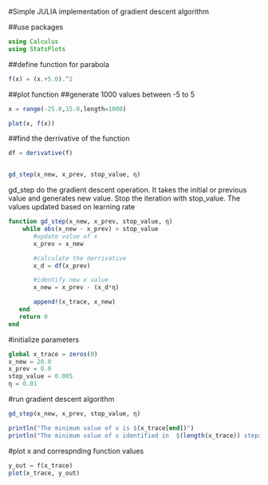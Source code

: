 #Simple JULIA implementation of gradient descent algorithm

##use packages
```julia
using Calculus
using StatsPlots
```
##define function for parabola
```julia
f(x) = (x.+5.0).^2
```
##plot function
##generate 1000 values between -5 to 5 
```julia
x = range(-25.0,15.0,length=1000)

plot(x, f(x))
```

##find the derrivative of the function
```julia
df = derivative(f)


gd_step(x_new, x_prev, stop_value, η)
```
gd_step do the gradient descent operation. It takes the initial or previous value 
and generates new value. Stop the iteration with stop_value. The values updated based
on learning rate


```julia
function gd_step(x_new, x_prev, stop_value, η)
	while abs(x_new - x_prev) > stop_value
       #update value of x
       x_prev = x_new

       #calculate the derrivative
       x_d = df(x_prev)

       #identify new x value
       x_new = x_prev - (x_d*η)

       append!(x_trace, x_new)
   end
   return 0
end
```
#initialize parameters
```julia
global x_trace = zeros(0)
x_new = 20.0
x_prev = 0.0
stop_value = 0.005
η = 0.01
```

#run gradient descent algorithm
```julia
gd_step(x_new, x_prev, stop_value, η)

println("The minimum value of x is $(x_trace[end])")
println("The minimum value of x identified in  $(length(x_trace)) steps")
```
#plot x and correspnding function values
```julia
y_out = f(x_trace)
plot(x_trace, y_out)
```




